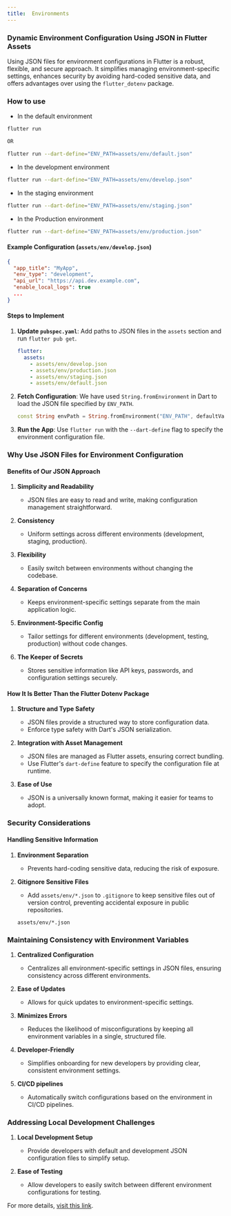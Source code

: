 ```yaml
---
title:  Environments
---
```


### Dynamic Environment Configuration Using JSON in Flutter Assets

Using JSON files for environment configurations in Flutter is a robust, flexible, and secure approach. It simplifies managing environment-specific settings, enhances security by avoiding hard-coded sensitive data, and offers advantages over using the `flutter_dotenv` package.

### How to use

- In the default environment
```bash
flutter run

OR

flutter run --dart-define="ENV_PATH=assets/env/default.json"
```

- In the development environment
```bash
flutter run --dart-define="ENV_PATH=assets/env/develop.json"
```

- In the staging environment
```bash
flutter run --dart-define="ENV_PATH=assets/env/staging.json"
```

- In the Production environment
```bash
flutter run --dart-define="ENV_PATH=assets/env/production.json"
```

#### Example Configuration (`assets/env/develop.json`)

```json
{
  "app_title": "MyApp",
  "env_type": "development",
  "api_url": "https://api.dev.example.com",
  "enable_local_logs": true
  ...
}
```

#### Steps to Implement

1. **Update `pubspec.yaml`**: Add paths to JSON files in the `assets` section and run `flutter pub get`.

    ```yaml
    flutter:
      assets:
        - assets/env/develop.json
        - assets/env/production.json
        - assets/env/staging.json
        - assets/env/default.json
    ```



2. **Fetch Configuration**: We have used `String.fromEnvironment` in Dart to load the JSON file specified by `ENV_PATH`.

    ```dart
    const String envPath = String.fromEnvironment("ENV_PATH", defaultValue: "assets/env/default.json");
    ```

3. **Run the App**: Use `flutter run` with the `--dart-define` flag to specify the environment configuration file.

### Why Use JSON Files for Environment Configuration

#### Benefits of Our JSON Approach

1. **Simplicity and Readability**
   - JSON files are easy to read and write, making configuration management straightforward.

2. **Consistency**
   - Uniform settings across different environments (development, staging, production).

3. **Flexibility**
   - Easily switch between environments without changing the codebase.

4. **Separation of Concerns**
   - Keeps environment-specific settings separate from the main application logic.

5. **Environment-Specific Config**
   - Tailor settings for different environments (development, testing, production) without code changes.

6. **The Keeper of Secrets**
   - Stores sensitive information like API keys, passwords, and configuration settings securely.

#### How It Is Better Than the Flutter Dotenv Package

1. **Structure and Type Safety**
   - JSON files provide a structured way to store configuration data.
   - Enforce type safety with Dart's JSON serialization.

2. **Integration with Asset Management**
   - JSON files are managed as Flutter assets, ensuring correct bundling.
   - Use Flutter's `dart-define` feature to specify the configuration file at runtime.

3. **Ease of Use**
   - JSON is a universally known format, making it easier for teams to adopt.

### Security Considerations

#### Handling Sensitive Information

1. **Environment Separation**
   - Prevents hard-coding sensitive data, reducing the risk of exposure.

2. **Gitignore Sensitive Files**
   - Add `assets/env/*.json` to `.gitignore` to keep sensitive files out of version control, preventing accidental exposure in public repositories.

    ```gitignore
    assets/env/*.json
    ```

### Maintaining Consistency with Environment Variables

1. **Centralized Configuration**
   - Centralizes all environment-specific settings in JSON files, ensuring consistency across different environments.

2. **Ease of Updates**
   - Allows for quick updates to environment-specific settings.

3. **Minimizes Errors**
   - Reduces the likelihood of misconfigurations by keeping all environment variables in a single, structured file.

4. **Developer-Friendly**
   - Simplifies onboarding for new developers by providing clear, consistent environment settings.

5. **CI/CD pipelines**
   - Automatically switch configurations based on the environment in CI/CD pipelines.

### Addressing Local Development Challenges

1. **Local Development Setup**
   - Provide developers with default and development JSON configuration files to simplify setup.

2. **Ease of Testing**
   - Allow developers to easily switch between different environment configurations for testing.

For more details, [visit this link](../5.directory_structure/3.vaahextendflutter/2.env.md).